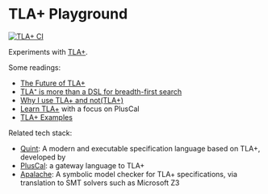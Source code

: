 # TLA+ Playground

[![TLA+ CI](https://github.com/utensil/formal-land/actions/workflows/tla.yml/badge.svg)](https://github.com/utensil/formal-land/actions/workflows/tla.yml)

Experiments with [TLA+](https://lamport.azurewebsites.net/tla/tla.html).

Some readings:

- [The Future of TLA+](https://lamport.azurewebsites.net/tla/future.pdf)
- [TLA⁺ is more than a DSL for breadth-first search](https://ahelwer.ca/post/2024-09-18-tla-bfs-dsl/)
- [Why I use TLA+ and not(TLA+)](https://protocols-made-fun.com/specification/modelchecking/tlaplus/quint/2024/10/05/tla-and-not-tla.html)
- [Learn TLA+](https://www.learntla.com/) with a focus on PlusCal
- [TLA+ Examples](https://github.com/tlaplus/Examples)

Related tech stack:

- [Quint](https://quint-lang.org/): A modern and executable specification language based on TLA+, developed by 
- [PlusCal](https://en.wikipedia.org/wiki/PlusCal): a gateway language to TLA+
- [Apalache](https://apalache-mc.org/): A symbolic model checker for TLA+ specifications, via translation to SMT solvers such as Microsoft Z3